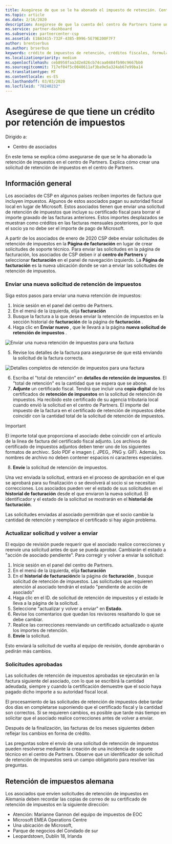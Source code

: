 ```yaml
---
title: Asegúrese de que se le ha abonado el impuesto de retención. Centro de Partners
ms.topic: article
ms.date: 2/16/2020
description: Asegúrese de que la cuenta del centro de Partners tiene un crédito por retención de impuestos mediante la creación de una solicitud de retención de impuestos en el centro de Partners.
ms.service: partner-dashboard
ms.subservice: partnercenter-csp
ms.assetid: E1BA3415-732F-4385-8996-5E79E200F7F7
author: brentserbus
ms.author: brserbus
keywords: crédito de impuestos de retención, créditos fiscales, formulario de crédito fiscal alemán, certificados de impuestos
ms.localizationpriority: medium
ms.openlocfilehash: ceb8958faa2d2e826cb74caa0484fb90c9667bb0
ms.sourcegitcommit: 717ef04f5c0040611af3ba9e5a324ab67e99ba14
ms.translationtype: MT
ms.contentlocale: es-ES
ms.lasthandoff: 03/03/2020
ms.locfileid: "78240232"
---
```

# <a name="make-sure-you-are-credited-for-withholding-tax"></a>Asegúrese de que tiene un crédito por retención de impuestos

Dirigido a:

- Centro de asociados

En este tema se explica cómo asegurarse de que se le ha abonado la retención de impuestos en el centro de Partners. Explica cómo crear una solicitud de retención de impuestos en el centro de Partners.

## <a name="overview"></a>Información general

Los asociados de CSP en algunos países reciben importes de factura que incluyen impuestos. Algunos de estos asociados pagan su autoridad fiscal local en lugar de Microsoft. Estos asociados tienen que enviar una solicitud de retención de impuestos que incluye su certificado fiscal para borrar el importe gravado de las facturas anteriores. Estos importes desplazados se muestran como créditos en las facturas mensuales posteriores, por lo que el socio ya no debe ser el importe de pago de Microsoft.

A partir de los asociados de enero de 2020 CSP debe enviar solicitudes de retención de impuestos en la **Página de facturación** en lugar de crear solicitudes de soporte técnico. Para enviar las solicitudes en la página de facturación, los asociados de CSP deben ir al **centro de Partners** y seleccionar **facturación** en el panel de navegación izquierdo. La **Página de facturación** es la nueva ubicación donde se van a enviar las solicitudes de retención de impuestos. 

### <a name="submit-a-new-tax-withholding-request"></a>Enviar una nueva solicitud de retención de impuestos

Siga estos pasos para enviar una nueva retención de impuestos:

1. Inicie sesión en el panel del centro de Partners.
2. En el menú de la izquierda, elija **facturación**
3. Busque la factura a la que desea enviar la retención de impuestos en la sección historial de **facturación** de la página de **facturación** .
4. Haga clic en **Enviar nuevo** , que le llevará a la página **nueva solicitud de retención de impuestos** .

![Enviar una nueva retención de impuestos para una factura](images/wht1.png)

5. Revise los detalles de la factura para asegurarse de que está enviando la solicitud de la factura correcta.

![Detalles completos de retención de impuestos para una factura](images/wht2.png)

6. Escriba el "total de retención" en **detalles de retención de impuestos**. El "total de retención" es la cantidad que se espera que se abone.
7. **Adjunte** un certificado fiscal. Tendrá que incluir una **copia digital** de los certificados de **retención de impuestos** en la solicitud de retención de impuestos. Ha recibido este certificado de su agencia tributaria local cuando envió la solicitud en el centro de Partners. El importe del impuesto de la factura en el certificado de retención de impuestos debe coincidir con la cantidad total de la solicitud de retención de impuestos. 

> [!IMPORTANT]
> El importe total que proporciona el asociado debe coincidir con el artículo de la línea de factura del certificado fiscal adjunto. Los archivos de certificado de impuestos adjuntos deben tener uno de los siguientes formatos de archivo:. Solo PDF e imagen (. JPEG,. PNG y. GIF). Además, los nombres de archivo no deben contener espacios ni caracteres especiales.

8. **Envíe** la solicitud de retención de impuestos.

Una vez enviada la solicitud, entrará en el proceso de aprobación en el que se aprobará para su finalización o se devolverá al socio si se necesitan correcciones. Los asociados pueden ver el estado de sus solicitudes en el **historial de facturación** desde el que enviaron la nueva solicitud. El identificador y el estado de la solicitud se mostrarán en el **historial de facturación**.

Las solicitudes enviadas al asociado permitirán que el socio cambie la cantidad de retención y reemplace el certificado si hay algún problema. 

### <a name="update-request-and-resubmit"></a>Actualizar solicitud y volver a enviar

El equipo de revisión puede requerir que el asociado realice correcciones y reenvíe una solicitud antes de que se pueda aprobar. Cambiarán el estado a "acción de asociado pendiente". Para corregir y volver a enviar la solicitud:
 
1. Inicie sesión en el panel del centro de Partners.
2. En el menú de la izquierda, elija **facturación**
3. En el **historial de facturación**de la página de **facturación** , busque solicitud de retención de impuestos. Las solicitudes que requieren atención al asociado tendrán el estado "pendiente de acción de asociado"
4. Haga clic en el ID. de solicitud de retención de impuestos y el estado le lleva a la página de la solicitud.
5. Seleccione "actualizar y volver a enviar" en **Estado**.
6. Revise los comentarios que quedan los revisores resaltando lo que se debe cambiar.
7. Realice las correcciones reenviando un certificado actualizado o ajuste los importes de retención.
8. **Envíe** la solicitud. 

Esto enviará la solicitud de vuelta al equipo de revisión, donde aprobarán o pedirán más cambios.
 
### <a name="approved-requests"></a>Solicitudes aprobadas

Las solicitudes de retención de impuestos aprobadas se ejecutarán en la factura siguiente del asociado, con lo que se escribirá la cantidad adeudada, siempre y cuando la certificación demuestre que el socio haya pagado dicho importe a su autoridad fiscal local.

El procesamiento de las solicitudes de retención de impuestos debe tardar dos días en completarse suponiendo que el certificado fiscal y la cantidad son correctos. Si se requieren cambios, es posible que tarde más tiempo en solicitar que el asociado realice correcciones antes de volver a enviar.

Después de la finalización, las facturas de los meses siguientes deben reflejar los cambios en forma de crédito.
 
Las preguntas sobre el envío de una solicitud de retención de impuestos pueden resolverse mediante la creación de una incidencia de soporte técnico en el centro de Partners. Observe que un identificador de solicitud de retención de impuestos será un campo obligatorio para resolver las preguntas.

## <a name="german-tax-withholding"></a>Retención de impuestos alemana

Los asociados que envíen solicitudes de retención de impuestos en Alemania deben recordar las copias de correo de su certificado de retención de impuestos en la siguiente dirección: 

- Atención: Marianne Gannon del equipo de impuestos de EOC
- Microsoft EMEA Operations Centre
- Una ubicación de Microsoft,
- Parque de negocios del Condado de sur
- Leopardstown, Dublín 18, Irlanda

